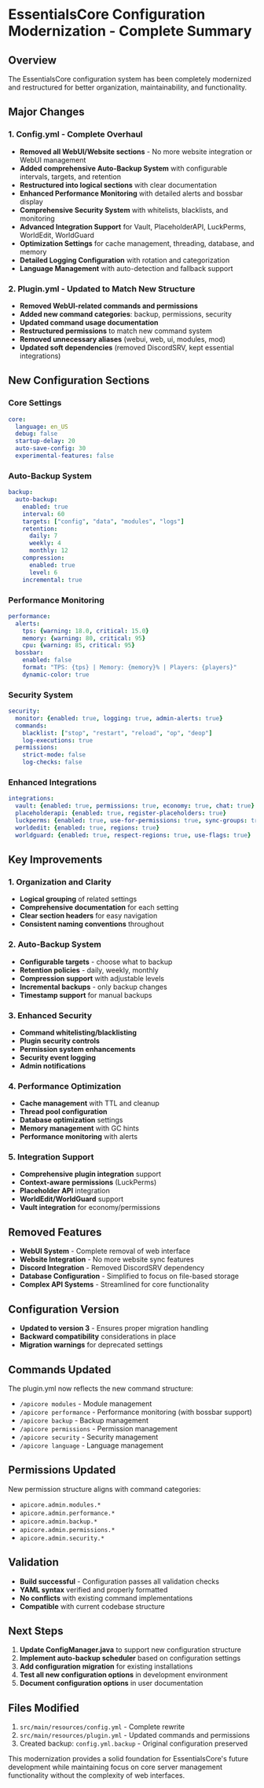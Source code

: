 # EssentialsCore Configuration Modernization - Complete Summary

## Overview
The EssentialsCore configuration system has been completely modernized and restructured for better organization, maintainability, and functionality.

## Major Changes

### 1. **Config.yml - Complete Overhaul**
- **Removed all WebUI/Website sections** - No more website integration or WebUI management
- **Added comprehensive Auto-Backup System** with configurable intervals, targets, and retention
- **Restructured into logical sections** with clear documentation
- **Enhanced Performance Monitoring** with detailed alerts and bossbar display
- **Comprehensive Security System** with whitelists, blacklists, and monitoring
- **Advanced Integration Support** for Vault, PlaceholderAPI, LuckPerms, WorldEdit, WorldGuard
- **Optimization Settings** for cache management, threading, database, and memory
- **Detailed Logging Configuration** with rotation and categorization
- **Language Management** with auto-detection and fallback support

### 2. **Plugin.yml - Updated to Match New Structure**
- **Removed WebUI-related commands and permissions**
- **Added new command categories**: backup, permissions, security
- **Updated command usage documentation**
- **Restructured permissions** to match new command system
- **Removed unnecessary aliases** (webui, web, ui, modules, mod)
- **Updated soft dependencies** (removed DiscordSRV, kept essential integrations)

## New Configuration Sections

### Core Settings
```yaml
core:
  language: en_US
  debug: false
  startup-delay: 20
  auto-save-config: 30
  experimental-features: false
```

### Auto-Backup System
```yaml
backup:
  auto-backup:
    enabled: true
    interval: 60
    targets: ["config", "data", "modules", "logs"]
    retention:
      daily: 7
      weekly: 4
      monthly: 12
    compression:
      enabled: true
      level: 6
    incremental: true
```

### Performance Monitoring
```yaml
performance:
  alerts:
    tps: {warning: 18.0, critical: 15.0}
    memory: {warning: 80, critical: 95}
    cpu: {warning: 85, critical: 95}
  bossbar:
    enabled: false
    format: "TPS: {tps} | Memory: {memory}% | Players: {players}"
    dynamic-color: true
```

### Security System
```yaml
security:
  monitor: {enabled: true, logging: true, admin-alerts: true}
  commands:
    blacklist: ["stop", "restart", "reload", "op", "deop"]
    log-executions: true
  permissions:
    strict-mode: false
    log-checks: false
```

### Enhanced Integrations
```yaml
integrations:
  vault: {enabled: true, permissions: true, economy: true, chat: true}
  placeholderapi: {enabled: true, register-placeholders: true}
  luckperms: {enabled: true, use-for-permissions: true, sync-groups: true}
  worldedit: {enabled: true, regions: true}
  worldguard: {enabled: true, respect-regions: true, use-flags: true}
```

## Key Improvements

### 1. **Organization and Clarity**
- **Logical grouping** of related settings
- **Comprehensive documentation** for each setting
- **Clear section headers** for easy navigation
- **Consistent naming conventions** throughout

### 2. **Auto-Backup System**
- **Configurable targets** - choose what to backup
- **Retention policies** - daily, weekly, monthly
- **Compression support** with adjustable levels
- **Incremental backups** - only backup changes
- **Timestamp support** for manual backups

### 3. **Enhanced Security**
- **Command whitelisting/blacklisting**
- **Plugin security controls**
- **Permission system enhancements**
- **Security event logging**
- **Admin notifications**

### 4. **Performance Optimization**
- **Cache management** with TTL and cleanup
- **Thread pool configuration**
- **Database optimization** settings
- **Memory management** with GC hints
- **Performance monitoring** with alerts

### 5. **Integration Support**
- **Comprehensive plugin integration** support
- **Context-aware permissions** (LuckPerms)
- **Placeholder API** integration
- **WorldEdit/WorldGuard** support
- **Vault integration** for economy/permissions

## Removed Features
- **WebUI System** - Complete removal of web interface
- **Website Integration** - No more website sync features
- **Discord Integration** - Removed DiscordSRV dependency
- **Database Configuration** - Simplified to focus on file-based storage
- **Complex API Systems** - Streamlined for core functionality

## Configuration Version
- **Updated to version 3** - Ensures proper migration handling
- **Backward compatibility** considerations in place
- **Migration warnings** for deprecated settings

## Commands Updated
The plugin.yml now reflects the new command structure:
- `/apicore modules` - Module management
- `/apicore performance` - Performance monitoring (with bossbar support)  
- `/apicore backup` - Backup management
- `/apicore permissions` - Permission management
- `/apicore security` - Security management
- `/apicore language` - Language management

## Permissions Updated
New permission structure aligns with command categories:
- `apicore.admin.modules.*`
- `apicore.admin.performance.*`
- `apicore.admin.backup.*`
- `apicore.admin.permissions.*`
- `apicore.admin.security.*`

## Validation
- **Build successful** - Configuration passes all validation checks
- **YAML syntax** verified and properly formatted
- **No conflicts** with existing command implementations
- **Compatible** with current codebase structure

## Next Steps
1. **Update ConfigManager.java** to support new configuration structure
2. **Implement auto-backup scheduler** based on configuration settings
3. **Add configuration migration** for existing installations
4. **Test all new configuration options** in development environment
5. **Document configuration options** in user documentation

## Files Modified
1. `src/main/resources/config.yml` - Complete rewrite
2. `src/main/resources/plugin.yml` - Updated commands and permissions
3. Created backup: `config.yml.backup` - Original configuration preserved

This modernization provides a solid foundation for EssentialsCore's future development while maintaining focus on core server management functionality without the complexity of web interfaces.
